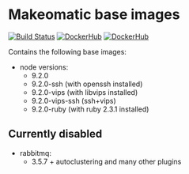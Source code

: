 # Makeomatic base images

[![Build Status](https://travis-ci.org/makeomatic/alpine-node.svg?branch=master)](https://travis-ci.org/makeomatic/alpine-node)
[![DockerHub](https://img.shields.io/badge/docker-available-blue.svg)](https://hub.docker.com/r/makeomatic/node)
[![DockerHub](https://img.shields.io/docker/pulls/makeomatic/node.svg)](https://hub.docker.com/r/makeomatic/node)

Contains the following base images:

* node versions:
  - 9.2.0
  - 9.2.0-ssh (with openssh installed)
  - 9.2.0-vips (with libvips installed)
  - 9.2.0-vips-ssh (ssh+vips)
  - 9.2.0-ruby (with ruby 2.3.1 installed)

## Currently disabled

* rabbitmq:
  - 3.5.7 + autoclustering and many other plugins

